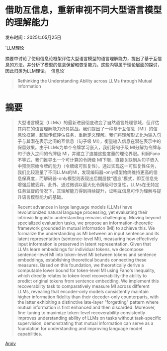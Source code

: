 # 借助互信息，重新审视不同大型语言模型的理解能力

发布时间：2025年05月25日

`LLM理论

摘要中讨论了使用信息论框架评估大型语言模型的语言理解能力，提出了基于互信息的方法，并分析了模型的信息保留和恢复能力。这些内容属于理论层面的探讨，因此归类为LLM理论。` `信息论`

> Rethinking the Understanding Ability across LLMs through Mutual Information

# 摘要

> 大型语言模型（LLMs）的最新进展彻底改变了自然语言处理领域，但评估其内在的语言理解能力仍具挑战。我们提出了一种基于互信息（MI）的信息论框架，超越传统评估任务，重新定义理解。我们将理解形式化为输入句子与其潜在表示之间的互信息（句子级 MI），衡量输入信息在潜在表示中的保留效果。由于LLMs为单个令牌学习嵌入，我们将句子级 MI分解为令牌与句子嵌入之间的令牌级 MI，并建立了连接这些度量的理论界限。利用Fano不等式，我们推导出一个可计算的令牌级 MI下限，直接关联到从句子嵌入中预测原始令牌的能力（令牌级可恢复性）。通过实现这一可恢复性任务，我们比较测量了不同LLMs的MI，发现编码器-only模型始终维持更高的信息保真度，而解码器-only模型则表现出后期层数“遗忘”模式，即互信息先增强后被丢弃。此外，通过微调以最大化令牌级可恢复性，LLMs在无特定任务监督的情况下，其理解能力得到持续提升，证明互信息可作为理解与提升语言模型能力的基础。


> Recent advances in large language models (LLMs) have revolutionized natural language processing, yet evaluating their intrinsic linguistic understanding remains challenging. Moving beyond specialized evaluation tasks, we propose an information-theoretic framework grounded in mutual information (MI) to achieve this. We formalize the understanding as MI between an input sentence and its latent representation (sentence-level MI), measuring how effectively input information is preserved in latent representation. Given that LLMs learn embeddings for individual tokens, we decompose sentence-level MI into token-level MI between tokens and sentence embeddings, establishing theoretical bounds connecting these measures. Based on this foundation, we theoretically derive a computable lower bound for token-level MI using Fano's inequality, which directly relates to token-level recoverability-the ability to predict original tokens from sentence embedding. We implement this recoverability task to comparatively measure MI across different LLMs, revealing that encoder-only models consistently maintain higher information fidelity than their decoder-only counterparts, with the latter exhibiting a distinctive late-layer "forgetting" pattern where mutual information is first enhanced and then discarded. Moreover, fine-tuning to maximize token-level recoverability consistently improves understanding ability of LLMs on tasks without task-specific supervision, demonstrating that mutual information can serve as a foundation for understanding and improving language model capabilities.

[Arxiv](https://arxiv.org/abs/2505.23790)